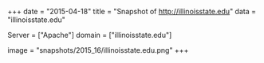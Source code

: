 
+++
date = "2015-04-18"
title = "Snapshot of http://illinoisstate.edu"
data = "illinoisstate.edu"

Server = ["Apache"]
domain = ["illinoisstate.edu"]

  image = "snapshots/2015_16/illinoisstate.edu.png"
+++
#
